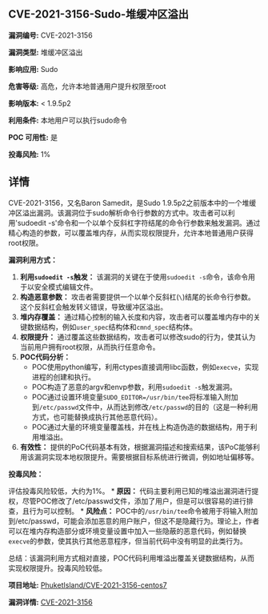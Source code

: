 ## CVE-2021-3156-Sudo-堆缓冲区溢出

**漏洞编号:** CVE-2021-3156

**漏洞类型:** 堆缓冲区溢出

**影响应用:** Sudo

**危害等级:** 高危，允许本地普通用户提升权限至root

**影响版本:** < 1.9.5p2

**利用条件:** 本地用户可以执行sudo命令

**POC 可用性:** 是

**投毒风险:** 1%

## 详情

CVE-2021-3156，又名Baron Samedit，是Sudo 1.9.5p2之前版本中的一个堆缓冲区溢出漏洞。该漏洞位于sudo解析命令行参数的方式中。攻击者可以利用'sudoedit -s'命令和一个以单个反斜杠字符结尾的命令行参数来触发漏洞。通过精心构造的参数，可以覆盖堆内存，从而实现权限提升，允许本地普通用户获得root权限。

**漏洞利用方式：**

1.  **利用`sudoedit -s`触发：** 该漏洞的关键在于使用`sudoedit -s`命令，该命令用于以安全模式编辑文件。
2.  **构造恶意参数：**  攻击者需要提供一个以单个反斜杠(`\`)结尾的长命令行参数。这个反斜杠会触发转义错误，导致缓冲区溢出。
3.  **堆内存覆盖：** 通过精心控制的输入长度和内容，攻击者可以覆盖堆内存中的关键数据结构，例如`user_spec`结构体和`cmnd_spec`结构体。
4.  **权限提升：**  通过覆盖这些数据结构，攻击者可以修改sudo的行为，使其认为当前用户拥有root权限，从而执行任意命令。
5.  **POC代码分析：**
    *   POC使用python编写，利用ctypes直接调用libc函数，例如`execve`，实现进程的创建和执行。
    *   POC构造了恶意的argv和envp参数，利用`sudoedit -s`触发漏洞。
    *   POC通过设置环境变量`SUDO_EDITOR=/usr/bin/tee`将标准输入附加到`/etc/passwd`文件中，从而达到修改`/etc/passwd`的目的（这是一种利用方式，也可能替换成执行其他恶意代码）。
    *   POC通过大量的环境变量覆盖栈，并在栈上构造伪造的数据结构，用于利用堆溢出。
6.  **有效性：** 提供的PoC代码基本有效，根据漏洞描述和搜索结果，该PoC能够利用该漏洞实现本地权限提升。需要根据目标系统进行微调，例如地址偏移等。

**投毒风险：**

评估投毒风险较低，大约为1%。
    *   **原因：** 代码主要利用已知的堆溢出漏洞进行提权，尽管POC修改了/etc/passwd文件，添加了用户，但是可以很容易的进行排查，且行为可以控制。
    *   **风险点：** POC中的`/usr/bin/tee`命令被用于将输入附加到/etc/passwd，可能会添加恶意的用户账户，但这不是隐藏行为。理论上，作者可以在堆内存构造部分或环境变量设置中加入一些隐蔽的恶意代码，例如替换`execve`的参数，使其执行其他恶意程序，但当前代码中没有明显的此类行为。

总结：该漏洞利用方式相对直接，POC代码利用堆溢出覆盖关键数据结构，从而实现权限提升。投毒风险较低。

**项目地址:** [PhuketIsland/CVE-2021-3156-centos7](https://github.com/PhuketIsland/CVE-2021-3156-centos7)

**漏洞详情:** [CVE-2021-3156](https://nvd.nist.gov/vuln/detail/CVE-2021-3156)